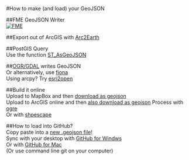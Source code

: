 #How to make (and load) your GeoJSON  
  
##FME GeoJSON Writer  
[![FME](http://www.safe.com/inc/images/desktop/formats2.png "FME from Safe Software")](http://www.safe.com/fme)  
  
##Export out of ArcGIS with [Arc2Earth](http://www.arc2earth.com/)  
  
##PostGIS Query  
Use the function [ST_AsGeoJSON](http://postgis.org/docs/ST_AsGeoJSON.html)    
  
##[OGR/GDAL](http://www.gdal.org/) writes GeoJSON  
Or alternatively, use [fiona](https://github.com/Toblerity/Fiona)  
Using arcpy? Try [esri2open](https://github.com/project-open-data/esri2open)  
  
##Build it online  
Upload to MapBox and then [download as geojson](https://www.mapbox.com/blog/open-web-geojson/)  
Upload to ArcGIS online and then [also download as geojson](http://blogs.esri.com/esri/arcgis/2014/12/16/arcgis-online-geojson/) Process with [ogre](http://ogre.adc4gis.com/)  
Or with [shpescape](http://www.shpescape.com/)  
  
##How to load into GitHub?  
Copy paste into a [new .geojson file](https://github.com/blog/1327-creating-files-on-github)!  
Sync with your desktop with [GitHub for Windws](https://windows.github.com/)  
Or with [GitHub for Mac](https://mac.github.com/)  
(Or use command line git on your computer)  
